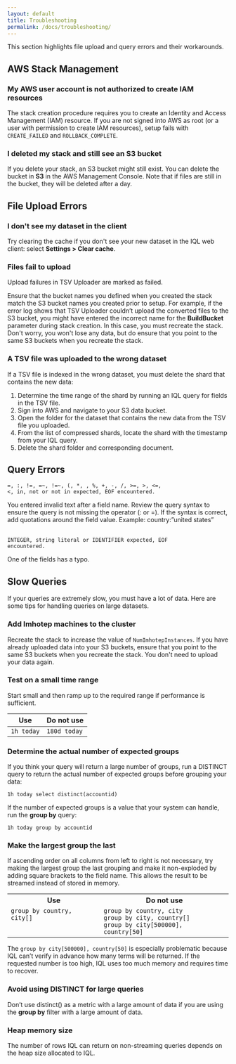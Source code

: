 ```yaml
---
layout: default
title: Troubleshooting
permalink: /docs/troubleshooting/
---
```


This section highlights file upload and query errors and their workarounds.

## AWS Stack Management

### My AWS user account is not authorized to create IAM resources
The stack creation procedure requires you to create an Identity and Access Management (IAM) resource. If you are not signed into AWS as root (or a user with permission to create IAM resources), setup fails with `CREATE_FAILED` and `ROLLBACK_COMPLETE`.

### I deleted my stack and still see an S3 bucket
If you delete your stack, an S3 bucket might still exist. You can delete the bucket in **S3** in the AWS Management Console. Note that if files are still in the bucket, they will be deleted after a day.

## File Upload Errors

### I don't see my dataset in the client
Try clearing the cache if you don't see your new dataset in the IQL web client: select **Settings > Clear cache**.

### Files fail to upload
Upload failures in TSV Uploader are marked as failed.

Ensure that the bucket names you defined when you created the stack match the S3 bucket names you created prior to setup. For example, if the error log shows that TSV Uploader couldn’t upload the converted files to the S3 bucket, you might have entered the incorrect name for the **BuildBucket** parameter during stack creation. In this case, you must recreate the stack. Don't worry, you won't lose any data, but do ensure that you point to the same S3 buckets when you recreate the stack.

### A TSV file was uploaded to the wrong dataset

If a TSV file is indexed in the wrong dataset, you must delete the shard that contains the new data:

1. Determine the time range of the shard by running an IQL query for fields in the TSV file.
2. Sign into AWS and navigate to your S3 data bucket. 
3. Open the folder for the dataset that contains the new data from the TSV file you uploaded.
4. From the list of compressed shards, locate the shard with the timestamp from your IQL query.
5. Delete the shard folder and corresponding document.

## Query Errors

 <code>=, :, !=, =~, !=~, (, *, \, %, +, -, /, >=, >, <=, <, in, not or not in expected, EOF encountered.</code>

You entered invalid text after a field name. Review the query syntax to ensure the query is not missing the operator (: or =). If the syntax is correct, add quotations around the field value. Example: country:”united states” <br><br>

<code>INTEGER, string literal or IDENTIFIER expected, EOF encountered.</code>

One of the fields has a typo.

## Slow Queries

If your queries are extremely slow, you must have a lot of data. Here are some tips for handling queries on large datasets.

### Add Imhotep machines to the cluster
Recreate the stack to increase the value of <code>NumImhotepInstances</code>. If you have already uploaded data into your S3 buckets, ensure that you point to the same S3 buckets when you recreate the stack. You don't need to upload your data again.

### Test on a small time range
Start small and then ramp up to the required range if performance is sufficient. 

| Use |  Do not use |
| ------ | --------|
| `1h today` |  `180d today` |

### Determine the actual number of expected groups
If you think your query will return a large number of groups, run a DISTINCT query to return the actual number of expected groups before grouping your data:

`1h today select distinct(accountid)`

If the number of expected groups is a value that your system can handle, run the **group by** query:

`1h today group by accountid`

### Make the largest group the last
If ascending order on all columns from left to right is not necessary, try making the largest group the last grouping and make it non-exploded by adding square brackets to the field name. This allows the result to be streamed instead of stored in memory.
<table>
  <tr>
    <th>Use</th>
    <th>Do not use</th>
  </tr>
  <tr>
    <td valign="top"><code>group by country, city[]</code></td>
    <td valign="top"> <code>group by country, city</code><br>
<code>group by city, country[]</code> <br>
<code>group by city[500000], country[50]</code></td>
  </tr>
</table>



The `group by city[500000], country[50]` is especially problematic because IQL can’t verify in advance how many terms will be returned. If the requested number is too high, IQL uses too much memory and requires time to recover.

### Avoid using DISTINCT for large queries
Don’t use distinct() as a metric with a large amount of data if you are using the **group by** filter with a large amount of data. 

### Heap memory size
The number of rows IQL can return on non-streaming queries depends on the heap size allocated to IQL.

